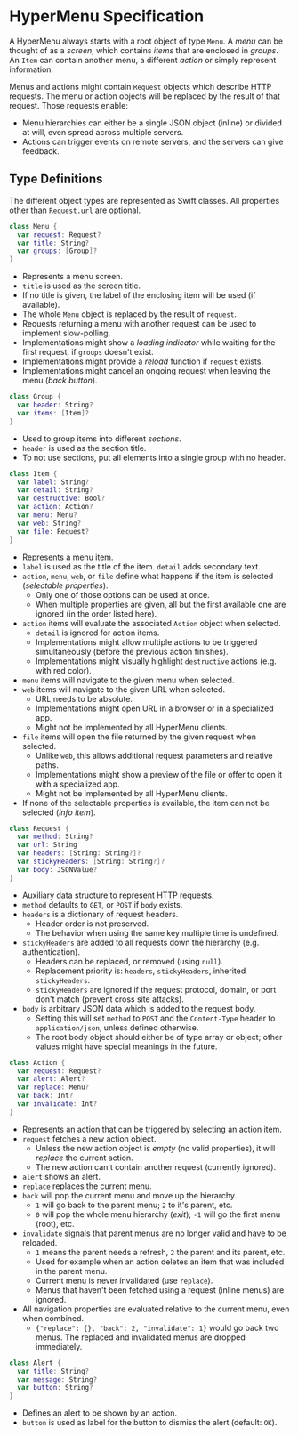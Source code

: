 # HyperMenu Specification

A HyperMenu always starts with a root object of type `Menu`. A *menu* can be thought of as a *screen*, which contains *items* that are enclosed in *groups*. An `Item` can contain another menu, a different *action* or simply represent information.

Menus and actions might contain `Request` objects which describe HTTP requests. The menu or action objects will be replaced by the result of that request. Those requests enable:

* Menu hierarchies can either be a single JSON object (inline) or divided at will, even spread across multiple servers.
* Actions can trigger events on remote servers, and the servers can give feedback.

## Type Definitions

The different object types are represented as Swift classes. All properties other than `Request.url` are optional.

```swift
class Menu {
  var request: Request?
  var title: String?
  var groups: [Group]?
}
```

* Represents a menu screen.
* `title` is used as the screen title.
* If no title is given, the label of the enclosing item will be used (if available).
* The whole `Menu` object is replaced by the result of `request`.
* Requests returning a menu with another request can be used to implement slow-polling.
* Implementations might show a *loading indicator* while waiting for the first request, if `groups` doesn't exist.
* Implementations might provide a *reload* function if `request` exists.
* Implementations might cancel an ongoing request when leaving the menu (*back button*).

```swift
class Group {
  var header: String?
  var items: [Item]?
}
```

* Used to group items into different *sections*.
* `header` is used as the section title.
* To not use sections, put all elements into a single group with no header.

```swift
class Item {
  var label: String?
  var detail: String?
  var destructive: Bool?
  var action: Action?
  var menu: Menu?
  var web: String?
  var file: Request?
}
```

* Represents a menu item.
* `label` is used as the title of the item. `detail` adds secondary text.
* `action`, `menu`, `web`, or `file` define what happens if the item is selected (*selectable properties*).
  * Only one of those options can be used at once.
  * When multiple properties are given, all but the first available one are ignored (in the order listed here).
* `action` items will evaluate the associated `Action` object when selected.
  * `detail` is ignored for action items.
  * Implementations might allow multiple actions to be triggered simultaneously (before the previous action finishes).
  * Implementations might visually highlight `destructive` actions (e.g. with red color).
* `menu` items will navigate to the given menu when selected.
* `web` items will navigate to the given URL when selected.
  * URL needs to be absolute.
  * Implementations might open URL in a browser or in a specialized app.
  * Might not be implemented by all HyperMenu clients.
* `file` items will open the file returned by the given request when selected.
  * Unlike `web`, this allows additional request parameters and relative paths.
  * Implementations might show a preview of the file or offer to open it with a specialized app.
  * Might not be implemented by all HyperMenu clients.
* If none of the selectable properties is available, the item can not be selected (*info item*).

```swift
class Request {
  var method: String?
  var url: String
  var headers: [String: String?]?
  var stickyHeaders: [String: String?]?
  var body: JSONValue?
}
```

* Auxiliary data structure to represent HTTP requests.
* `method` defaults to `GET`, or `POST` if `body` exists.
* `headers` is a dictionary of request headers.
  * Header order is not preserved.
  * The behavior when using the same key multiple time is undefined.
* `stickyHeaders` are added to all requests down the hierarchy (e.g. authentication).
  * Headers can be replaced, or removed (using `null`).
  * Replacement priority is: `headers`, `stickyHeaders`, inherited `stickyHeaders`.
  * `stickyHeaders` are ignored if the request protocol, domain, or port don't match (prevent cross site attacks).
* `body` is arbitrary JSON data which is added to the request body.
  * Setting this will set `method` to `POST` and the `Content-Type` header to `application/json`, unless defined otherwise.
  * The root body object should either be of type array or object; other values might have special meanings in the future.

```swift
class Action {
  var request: Request?
  var alert: Alert?
  var replace: Menu?
  var back: Int?
  var invalidate: Int?
}
```

* Represents an action that can be triggered by selecting an action item.
* `request` fetches a new action object.
  * Unless the new action object is *empty* (no valid properties), it will *replace* the current action.
  * The new action can't contain another request (currently ignored).
* `alert` shows an alert.
* `replace` replaces the current menu.
* `back` will pop the current menu and move up the hierarchy.
  * `1` will go back to the parent menu; `2` to it's parent, etc.
  * `0` will pop the whole menu hierarchy (*exit*); `-1` will go the first menu (root), etc.
* `invalidate` signals that parent menus are no longer valid and have to be reloaded.
  * `1` means the parent needs a refresh, `2` the parent and its parent, etc.
  * Used for example when an action deletes an item that was included in the parent menu.
  * Current menu is never invalidated (use `replace`).
  * Menus that haven't been fetched using a request (inline menus) are ignored.
* All navigation properties are evaluated relative to the current menu, even when combined.
  * `{"replace": {}, "back": 2, "invalidate": 1}` would go back two menus. The replaced and invalidated menus are dropped immediately.

```swift
class Alert {
  var title: String?
  var message: String?
  var button: String?
}
```

* Defines an alert to be shown by an action.
* `button` is used as label for the button to dismiss the alert (default: `OK`).
